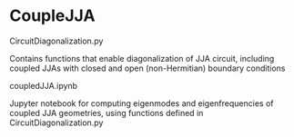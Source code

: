 # CoupleJJA

CircuitDiagonalization.py

Contains functions that enable diagonalization of JJA circuit, including
coupled JJAs with closed and open (non-Hermitian) boundary conditions

coupledJJA.ipynb

Jupyter notebook for computing eigenmodes and eigenfrequencies of coupled JJA 
geometries, using functions defined in CircuitDiagonalization.py
